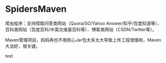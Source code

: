 # SpidersMaven
爬虫程序：支持爬取问答类网站（Quora/SO/Yahoo Answer/知乎/百度知道等）、百科类网站（百度百科/中英文维基百科等）、博客类网站（CSDN/Twitter等）。


Maven管理项目，妈妈再也不用担心Jar包太多太大导致上传工程很慢啦，Maven大法好，很关键。


test